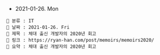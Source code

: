 - 2021-01-26. Mon

```
📌 분류 : IT
📆 날짜 : 2021-01-26. Fri
🎯 제목 : 체대 출신 개발자의 2020년 회고
🧬 링크 : https://ryan-han.com/post/memoirs/memoirs2020/
📖 요약 : 체대 출신 개발자의 2020년 회고
```
